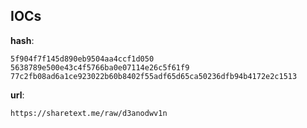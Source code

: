 
## IOCs

__hash__:

```text
5f904f7f145d890eb9504aa4ccf1d050
5638789e500e43c4f5766ba0e07114e26c5f61f9
77c2fb08ad6a1ce923022b60b8402f55adf65d65ca50236dfb94b4172e2c1513
```
__url__:

```text
https://sharetext.me/raw/d3anodwv1n
```